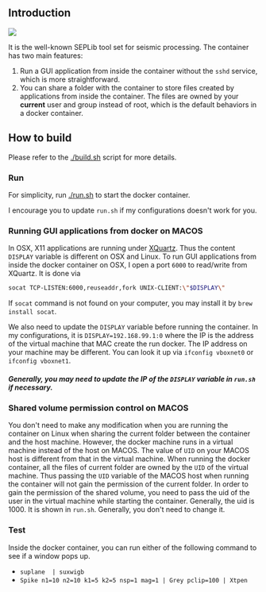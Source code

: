 ## Introduction
[![](https://images.microbadger.com/badges/image/conghui/seplib.svg)](https://microbadger.com/images/conghui/seplib "Get your own image badge on microbadger.com")

It is the well-known SEPLib tool set for seismic processing. The container has two main features:

1. Run a GUI application from inside the container without the `sshd` service, which is more straightforward.
2. You can share a folder with the container to store files created by applications from inside the container. The files are owned by your **current** user and group instead of root, which is the default behaviors in a docker container.

## How to build

Please refer to the [./build.sh](./build.sh) script for more details.

### Run

For simplicity, run [./run.sh](./run.sh) to start the docker container.

I encourage you to update `run.sh` if my configurations doesn't work for you.

### Running GUI applications from docker on MACOS
In OSX, X11 applications are running under [XQuartz](https://www.xquartz.org/). Thus the content `DISPLAY` variable is different on OSX and Linux. To run GUI applications from inside the docker container on OSX, I open a port `6000` to read/write from XQuartz. It is done via

```bash
socat TCP-LISTEN:6000,reuseaddr,fork UNIX-CLIENT:\"$DISPLAY\"
```

If `socat` command is not found on your computer, you may install it by `brew install socat`.

We also need to update the `DISPLAY` variable before running the container. In my configurations, it is `DISPLAY=192.168.99.1:0` where the IP is the address of the virtual machine that MAC create the run docker. The IP address on your machine may be different. You can look it up via `ifconfig vboxnet0` or `ifconfig vboxnet1`.

##### Generally, you may need to update the IP of the `DISPLAY` variable in `run.sh` if necessary.

### Shared volume permission control on MACOS

You don't need to make any modification when you are running the container on Linux when sharing the current folder between the container and the host machine. However, the docker machine runs in a virtual machine instead of the host on MACOS. The value of `UID` on your MACOS host is different from that in the virtual machine. When running the docker container, all the files of current folder are owned by the `UID` of the virtual machine. Thus passing the `UID` variable of the MACOS host when running the container will not gain the permission of the current folder. In order to gain the permission of the shared volume, you need to pass the uid of the user in the virtual machine while starting the container. Generally, the uid is 1000. It is shown in `run.sh`. Generally, you don't need to change it.

### Test
Inside the docker container, you can run either of the following command to see if a window pops up.

- `suplane  | suxwigb`
- `Spike n1=10 n2=10 k1=5 k2=5 nsp=1 mag=1 | Grey pclip=100 | Xtpen`
